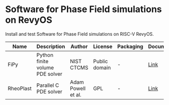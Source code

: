 # Software for Phase Field simulations on RevyOS

Install and test Software for Phase Field simulations on RISC-V RevyOS.

| Name      | Description                    | Author             | License       | Packaging   | Documentation |
|-----------|-------------------------------|--------------------|--------------|-------------| -------------|
| FiPy | Python finite volume PDE solver| NIST CTCMS         | Public domain | -        | [Link](./FiPy/README.md)           |
| RheoPlast | Parallel C PDE solver         | Adam Powell et al. | GPL           | -      | [Link](./RheoPlast/README.md)           |
